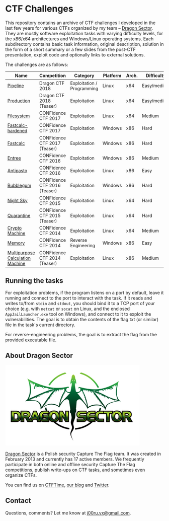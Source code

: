 # CTF Challenges

This repository contains an archive of CTF challenges I developed in the last few years for various CTFs organized by my team – [Dragon Sector](https://dragonsector.pl/). They are mostly software exploitation tasks with varying difficulty levels, for the x86/x64 architectures and Windows/Linux operating systems. Each subdirectory contains basic task information, original description, solution in the form of a short summary or a few slides from the post-CTF presentation, exploit code and optionally links to external solutions.

The challenges are as follows:

| Name                             | Competition                  | Category                   | Platform | Arch. | Difficulty  |
|----------------------------------|------------------------------|----------------------------|----------|-------|-------------|
| [Pipeline](Dragon%20CTF%202018/Main%20event/Pipeline)                         | Dragon CTF 2018              | Exploitation / Programming | Linux    | x64   | Easy/medium |
| [Production](Dragon%20CTF%202018/Teaser/Production)                       | Dragon CTF 2018 (Teaser)     | Exploitation               | Linux    | x64   | Easy/medium |
| [Filesystem](CONFidence%20CTF%202017/Main%20event/Filesystem)                       | CONFidence CTF 2017          | Exploitation               | Linux    | x64   | Medium      |
| [Fastcalc-hardened](CONFidence%20CTF%202017/Main%20event/Fastcalc-hardened)                | CONFidence CTF 2017          | Exploitation               | Windows  | x86   | Hard        |
| [Fastcalc](CONFidence%20CTF%202017/Teaser/Fastcalc)                         | CONFidence CTF 2017 (Teaser) | Exploitation               | Windows  | x86   | Hard        |
| [Entree](CONFidence%20CTF%202016/Main%20event/Entree)                           | CONFidence CTF 2016          | Exploitation               | Windows  | x86   | Medium      |
| [Antipasto](CONFidence%20CTF%202016/Main%20event/Antipasto)                        | CONFidence CTF 2016          | Exploitation               | Linux    | x86   | Easy        |
| [Bubblegum](CONFidence%20CTF%202016/Teaser/Bubblegum)                        | CONFidence CTF 2016 (Teaser) | Exploitation               | Windows  | x86   | Hard        |
| [Night Sky](CONFidence%20CTF%202015/Main%20event/Night%20Sky)                        | CONFidence CTF 2015          | Exploitation               | Linux    | x64   | Hard        |
| [Quarantine](CONFidence%20CTF%202015/Teaser/Quarantine)                       | CONFidence CTF 2015 (Teaser) | Exploitation               | Linux    | x64   | Hard        |
| [Crypto Machine](CONFidence%20CTF%202014/Main%20event/Crypto%20Machine)                   | CONFidence CTF 2014          | Exploitation               | Linux    | x64   | Medium      |
| [Memory](CONFidence%20CTF%202014/Main%20event/Memory)                           | CONFidence CTF 2014          | Reverse Engineering        | Windows  | x86   | Easy        |
| [Multipurpose Calculation Machine](CONFidence%20CTF%202014/Teaser/Multipurpose%20Calculation%20Machine) | CONFidence CTF 2014 (Teaser) | Exploitation               | Linux    | x86   | Medium      |

## Running the tasks

For exploitation problems, if the program listens on a port by default, leave it running and connect to the port to interact with the task. If it reads and writes to/from `stdin` and `stdout`, you should bind it to a TCP port of your choice (e.g. with `netcat` or `socat` on Linux, and the enclosed `AppJailLauncher.exe` tool on Windows), and connect to it to exploit the vulnerabilities. The goal is to obtain the contents of the flag.txt (or similar) file in the task's current directory.

For reverse-engineering problems, the goal is to extract the flag from the provided executable file.

## About Dragon Sector

![Dragon Sector](logo.png)

[Dragon Sector](https://dragonsector.pl/) is a Polish security Capture The Flag team. It was created in February 2013 and currently has 17 active members. We frequently participate in both online and offline security Capture The Flag competitions, publish write-ups on CTF tasks, and sometimes even organize CTFs.

You can find us on [CTFTime](https://ctftime.org/team/3329), [our blog](https://blog.dragonsector.pl/) and [Twitter](https://twitter.com/DragonSectorCTF).

## Contact

Questions, comments? Let me know at j00ru.vx@gmail.com.
